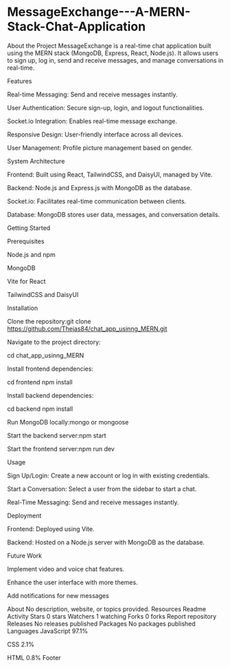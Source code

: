 # MessageExchange---A-MERN-Stack-Chat-Application
About the Project MessageExchange is a real-time chat application built using the MERN stack (MongoDB, Express, React, Node.js). It allows users to sign up, log in, send and receive messages, and manage conversations in real-time.

Features

Real-time Messaging: Send and receive messages instantly.

User Authentication: Secure sign-up, login, and logout functionalities.

Socket.io Integration: Enables real-time message exchange.

Responsive Design: User-friendly interface across all devices.

User Management: Profile picture management based on gender.



System Architecture

Frontend: Built using React, TailwindCSS, and DaisyUI, managed by Vite.

Backend: Node.js and Express.js with MongoDB as the database.

Socket.io: Facilitates real-time communication between clients.

Database: MongoDB stores user data, messages, and conversation details.

Getting Started

Prerequisites

Node.js and npm

MongoDB

Vite for React

TailwindCSS and DaisyUI

Installation

Clone the repository:git clone https://github.com/Thejas84/chat_app_usinng_MERN.git

Navigate to the project directory:

cd chat_app_usinng_MERN

Install frontend dependencies:

cd frontend npm install

Install backend dependencies:

cd backend npm install

Run MongoDB locally:mongo or mongoose

Start the backend server:npm start

Start the frontend server:npm run dev



Usage

Sign Up/Login: Create a new account or log in with existing credentials.

Start a Conversation: Select a user from the sidebar to start a chat.

Real-Time Messaging: Send and receive messages instantly.



Deployment

Frontend: Deployed using Vite.

Backend: Hosted on a Node.js server with MongoDB as the database.



Future Work

Implement video and voice chat features.

Enhance the user interface with more themes.

Add notifications for new messages

About
No description, website, or topics provided.
Resources
 Readme
 Activity
Stars
 0 stars
Watchers
 1 watching
Forks
 0 forks
Report repository
Releases
No releases published
Packages
No packages published
Languages
JavaScript
97.1%
 
CSS
2.1%
 
HTML
0.8%
Footer
